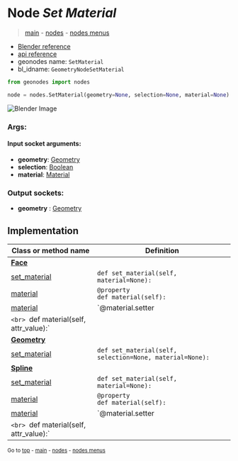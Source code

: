 # Node *Set Material*

> [main](../structure.md) - [nodes](nodes.md) - [nodes menus](nodes_menus.md)

- [Blender reference](https://docs.blender.org/manual/en/latest/modeling/geometry_nodes/material/set_material.html)
- [api reference](https://docs.blender.org/api/current/bpy.types.GeometryNodeSetMaterial.html)
- geonodes name: `SetMaterial`
- bl_idname: `GeometryNodeSetMaterial`

```python
from geonodes import nodes

node = nodes.SetMaterial(geometry=None, selection=None, material=None)
```

![Blender Image](https://docs.blender.org/manual/en/latest/_images/node-types_GeometryNodeSetMaterial.webp)

### Args:

#### Input socket arguments:

- **geometry**: [Geometry](Geometry.md)
- **selection**: [Boolean](Boolean.md)
- **material**: [Material](Material.md)

### Output sockets:

- **geometry** : [Geometry](Geometry.md)

## Implementation

| Class or method name | Definition |
|----------------------|------------|
| **[Face](Face.md)** |
| [set_material](Face.md#set_material) | `def set_material(self, material=None):` |
| [material](Face.md#material-property) | `@property`<br> `def material(self):` |
| [material](Face.md#material) | `@material.setter
`<br> `def material(self, attr_value):` |
| **[Geometry](Geometry.md)** |
| [set_material](Geometry.md#set_material) | `def set_material(self, selection=None, material=None):` |
| **[Spline](Spline.md)** |
| [set_material](Spline.md#set_material) | `def set_material(self, material=None):` |
| [material](Spline.md#material-property) | `@property`<br> `def material(self):` |
| [material](Spline.md#material) | `@material.setter
`<br> `def material(self, attr_value):` |

<sub>Go to [top](#node-Set-Material) - [main](../structure.md) - [nodes](nodes.md) - [nodes menus](nodes_menus.md)</sub>

